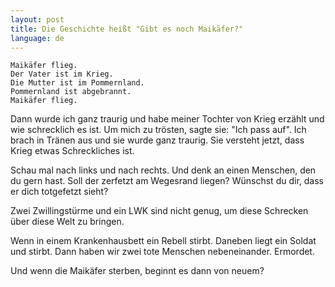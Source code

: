 ```yaml
---
layout: post
title: Die Geschichte heißt "Gibt es noch Maikäfer?"
language: de
---
```


```
Maikäfer flieg.
Der Vater ist im Krieg.
Die Mutter ist im Pommernland.
Pommernland ist abgebrannt.
Maikäfer flieg.
```

Dann wurde ich ganz traurig und habe meiner Tochter von Krieg erzählt und wie schrecklich es ist.
Um mich zu trösten, sagte sie: "Ich pass auf".
Ich brach in Tränen aus und sie wurde ganz traurig.
Sie versteht jetzt, dass Krieg etwas Schreckliches ist.

Schau mal nach links und nach rechts.
Und denk an einen Menschen, den du gern hast.
Soll der zerfetzt am Wegesrand liegen?
Wünschst du dir, dass er dich totgefetzt sieht?

Zwei Zwillingstürme und ein LWK sind nicht genug,
um diese Schrecken über diese Welt zu bringen. 

Wenn in einem Krankenhausbett ein Rebell stirbt.
Daneben liegt ein Soldat und stirbt.
Dann haben wir zwei tote Menschen nebeneinander.
Ermordet.

Und wenn die Maikäfer sterben, beginnt es dann von neuem?



